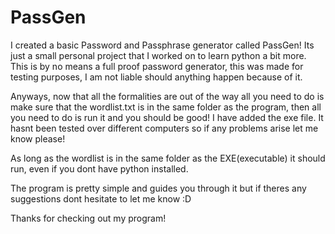 # PassGen
I created a basic Password and Passphrase generator called PassGen! Its just a small personal project that I worked on to learn python a bit more. This is by no means a full proof password generator, this was made for testing purposes, I am not liable should anything happen because of it.


Anyways, now that all the formalities are out of the way all you need to do is make sure that the wordlist.txt is in the same folder as the program, then all you need to do is run it and you should be good! I have added the exe file. It hasnt been tested over different computers so if any problems arise let me know please!

As long as the wordlist is in the same folder as the EXE(executable) it should run, even if you dont have python installed.

The program is pretty simple and guides you through it but if theres any suggestions dont hesitate to let me know :D


Thanks for checking out my program!
